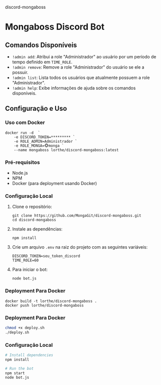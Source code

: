 discord-mongaboss

# Mongaboss Discord Bot  
 
## Comandos Disponíveis  
   
- `!admin add`: Atribui a role "Administrador" ao usuário por um período de tempo definido em `TIME_ROLE`.  
- `!admin remove`: Remove a role "Administrador" do usuário se ele a possuir.  
- `!admin list`: Lista todos os usuários que atualmente possuem a role "Administrador".  
- `!admin help`: Exibe informações de ajuda sobre os comandos disponíveis.  
   
## Configuração e Uso

### Uso com Docker  
``` 
docker run -d  `
    -e DISCORD_TOKEN=********* `
    -e ROLE_ADMIN=Administrador `
    -e ROLE_MONGA=🐵monga `
    --name mongaboss lorthe/discord-mongaboss:latest  

```
   
### Pré-requisitos  
   
- Node.js  
- NPM  
- Docker (para deployment usando Docker)  
   
### Configuração Local  
   
1. Clone o repositório:  
   ```  
   git clone https://github.com/MongaGit/discord-mongaboss.git  
   cd discord-mongaboss  
   ```  
3. Instale as dependências:  
   ```  
   npm install  
   ```  
4. Crie um arquivo `.env` na raiz do projeto com as seguintes variáveis:  
   ```  
   DISCORD_TOKEN=seu_token_discord  
   TIME_ROLE=60  
   ```  
5. Para iniciar o bot:  
   ```  
   node bot.js  
   ```  

### Deployment Para Docker
```  
docker build -t lorthe/discord-mongaboss .
docker push lorthe/discord-mongaboss 
```  

### Deployment Para Docker
```bash
chmod +x deploy.sh
./deploy.sh  
```

  
### Configuração Local   

```bash
# Install dependencies
npm install
```

```bash
# Run the bot
npm start
node bot.js
```
